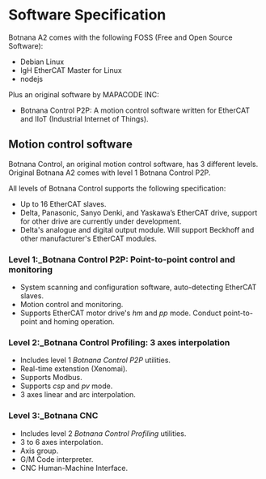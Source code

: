 # Software Specification

Botnana A2 comes with the following FOSS (Free and Open Source Software):

* Debian Linux
* IgH EtherCAT Master for Linux
* nodejs

Plus an original software by MAPACODE INC:

* Botnana Control P2P: A motion control software written for EtherCAT and IIoT (Industrial Internet of Things).

## Motion control software

Botnana Control, an original motion control software, has 3 different levels.
Original Botnana A2 comes with level 1 Botnana Control P2P.

All levels of Botnana Control supports the following specification:

* Up to 16 EtherCAT slaves.
* Delta, Panasonic, Sanyo Denki, and Yaskawa’s EtherCAT drive,
support for other drive are currently under development.
* Delta's analogue and digital output module. 
Will support Beckhoff and other manufacturer's EtherCAT modules.

### Level 1:_Botnana Control P2P: Point-to-point control and monitoring

* System scanning and configuration software, auto-detecting EtherCAT slaves.
* Motion control and monitoring.
* Supports EtherCAT motor drive's _hm_ and _pp_ mode.
 Conduct point-to-point and homing operation.

### Level 2:_Botnana Control Profiling: 3 axes interpolation

* Includes level 1 _Botnana Control P2P_ utilities.
* Real-time extenstion (Xenomai).
* Supports Modbus.
* Supports _csp_ and _pv_ mode.
* 3 axes linear and arc interpolation.

### Level 3:_Botnana CNC

* Includes level 2 _Botnana Control Profiling_ utilities.
* 3 to 6 axes interpolation.
* Axis group.
* G/M Code interpreter.
* CNC Human-Machine Interface.

